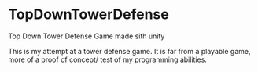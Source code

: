 # TopDownTowerDefense
Top Down Tower Defense Game made sith unity

This is my attempt at a tower defense game.  It is far from a playable game, more of a proof of concept/ test of my programming abilities.
